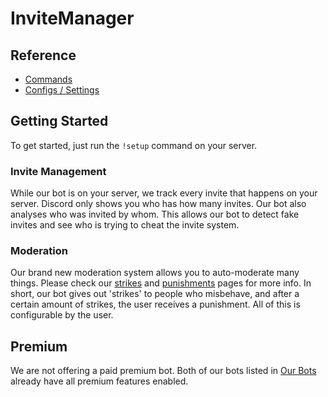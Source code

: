 # InviteManager

## Reference

- [Commands](/cs/reference/commands.md)
- [Configs / Settings](/cs/reference/settings.md)

## Getting Started

To get started, just run the `!setup` command on your server.

### Invite Management

While our bot is on your server, we track every invite that happens on your server. Discord only shows you who has how many invites. Our bot also analyses who was invited by whom. This allows our bot to detect fake invites and see who is trying to cheat the invite system.

### Moderation

Our brand new moderation system allows you to auto-moderate many things. Please check our [strikes](/cs/modules/moderation/strikes.md) and [punishments](/cs/modules/moderation/punishments.md) pages for more info. In short, our bot gives out 'strikes' to people who misbehave, and after a certain amount of strikes, the user receives a punishment. All of this is configurable by the user.

## Premium

We are not offering a paid premium bot. Both of our bots listed in [Our Bots](/cs/getting-started/our-bots.md) already have all premium features enabled.
